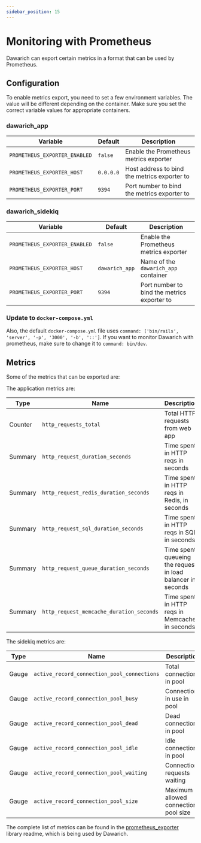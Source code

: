 ```yaml
---
sidebar_position: 15
---
```


# Monitoring with Prometheus

Dawarich can export certain metrics in a format that can be used by Prometheus.

## Configuration

To enable metrics export, you need to set a few environment variables. The value will be different depending on the container. Make sure you set the correct variable values for appropriate containers.

### dawarich_app

| Variable | Default | Description |
| -------- | ------- | ----------- |
| `PROMETHEUS_EXPORTER_ENABLED` | `false` | Enable the Prometheus metrics exporter |
| `PROMETHEUS_EXPORTER_HOST` | `0.0.0.0` | Host address to bind the metrics exporter to |
| `PROMETHEUS_EXPORTER_PORT` | `9394` | Port number to bind the metrics exporter to |

### dawarich_sidekiq

| Variable | Default | Description |
| -------- | ------- | ----------- |
| `PROMETHEUS_EXPORTER_ENABLED` | `false` | Enable the Prometheus metrics exporter |
| `PROMETHEUS_EXPORTER_HOST` | `dawarich_app` | Name of the `dawarich_app` container |
| `PROMETHEUS_EXPORTER_PORT` | `9394` | Port number to bind the metrics exporter to |

### Update to `docker-compose.yml`

Also, the default `docker-compose.yml` file uses `command: ['bin/rails', 'server', '-p', '3000', '-b', '::']`. If you want to monitor Dawarich with prometheus, make sure to change it to `command: bin/dev`.

## Metrics

Some of the metrics that can be exported are:

The application metrics are:

| Type | Name | Description |
| ---  | ---  | ----------- |
| Counter | `http_requests_total` | Total HTTP requests from web app |
| Summary | `http_request_duration_seconds` | Time spent in HTTP reqs in seconds |
| Summary | `http_request_redis_duration_seconds` | Time spent in HTTP reqs in Redis, in seconds |
| Summary | `http_request_sql_duration_seconds` | Time spent in HTTP reqs in SQL in seconds |
| Summary | `http_request_queue_duration_seconds` | Time spent queueing the request in load balancer in seconds |
| Summary | `http_request_memcache_duration_seconds` | Time spent in HTTP reqs in Memcache in seconds |

The sidekiq metrics are:

| Type  | Name                                        | Description                           |
| ---   | ---                                         | ---                                   |
| Gauge | `active_record_connection_pool_connections` | Total connections in pool             |
| Gauge | `active_record_connection_pool_busy`        | Connections in use in pool            |
| Gauge | `active_record_connection_pool_dead`        | Dead connections in pool              |
| Gauge | `active_record_connection_pool_idle`        | Idle connections in pool              |
| Gauge | `active_record_connection_pool_waiting`     | Connection requests waiting           |
| Gauge | `active_record_connection_pool_size`        | Maximum allowed connection pool size  |

The complete list of metrics can be found in the [prometheus_exporter](https://github.com/discourse/prometheus_exporter) library readme, which is being used by Dawarich.
